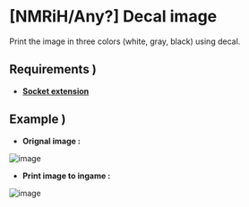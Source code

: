 # [NMRiH/Any?] Decal image
Print the image in three colors (white, gray, black) using decal.


## Requirements )
* [**Socket extension**](http://forums.alliedmods.net/showthread.php?t=67640)


## Example )

* **Orignal image :**

![image](https://github.com/user-attachments/assets/75c63c99-cb53-41d4-baa3-bfe270a2f5f2)


* **Print image to ingame :**

![image](https://github.com/user-attachments/assets/cbbdcb56-9aba-42ad-aab1-e92a2976cede)
